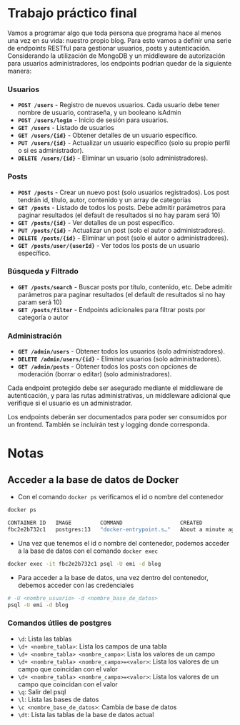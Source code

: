 # Trabajo práctico final

Vamos a programar algo que toda persona que programa hace al menos una vez en su vida: nuestro propio blog. Para esto vamos a definir una serie de endpoints RESTful para gestionar usuarios, posts y autenticación. Considerando la utilización de MongoDB y un middleware de autorización para usuarios administradores, los endpoints podrían quedar de la siguiente manera:

### **Usuarios**

- **`POST /users`** - Registro de nuevos usuarios. Cada usuario debe tener nombre de usuario, contraseña, y un booleano isAdmin
- **`POST /users/login`** - Inicio de sesión para usuarios.
- **`GET /users`** - Listado de usuarios
- **`GET /users/{id}`** - Obtener detalles de un usuario específico.
- **`PUT /users/{id}`** - Actualizar un usuario específico (solo su propio perfil o si es administrador).
- **`DELETE /users/{id}`** - Eliminar un usuario (solo administradores).

### **Posts**

- **`POST /posts`** - Crear un nuevo post (solo usuarios registrados). Los post tendrán id, título, autor, contenido y un array de categorías
- **`GET /posts`** - Listado de todos los posts. Debe admitir parámetros para paginar resultados (el default de resultados si no hay param será 10)
- **`GET /posts/{id}`** - Ver detalles de un post específico.
- **`PUT /posts/{id}`** - Actualizar un post (solo el autor o administradores).
- **`DELETE /posts/{id}`** - Eliminar un post (solo el autor o administradores).
- **`GET /posts/user/{userId}`** - Ver todos los posts de un usuario específico.

### **Búsqueda y Filtrado**

- **`GET /posts/search`** - Buscar posts por título, contenido, etc. Debe admitir parámetros para paginar resultados (el default de resultados si no hay param será 10)
- **`GET /posts/filter`** - Endpoints adicionales para filtrar posts por categoría o autor

### **Administración**

- **`GET /admin/users`** - Obtener todos los usuarios (solo administradores).
- **`DELETE /admin/users/{id}`** - Eliminar usuarios (solo administradores).
- **`GET /admin/posts`** - Obtener todos los posts con opciones de moderación (borrar o editar) (solo administradores).

Cada endpoint protegido debe ser asegurado mediante el middleware de autenticación, y para las rutas administrativas, un middleware adicional que verifique si el usuario es un administrador.

Los endpoints deberán ser documentados para poder ser consumidos por un frontend. También se incluirán test y logging donde corresponda.

# Notas

## Acceder a la base de datos de Docker

- Con el comando `docker ps` verificamos el id o nombre del contenedor

```bash
docker ps

CONTAINER ID   IMAGE         COMMAND                  CREATED              STATUS              PORTS                                       NAMES
fbc2e2b732c1   postgres:13   "docker-entrypoint.s…"   About a minute ago   Up About a minute   0.0.0.0:5432->5432/tcp, :::5432->5432/tcp   final-project-postgres-1
```

- Una vez que tenemos el id o nombre del contenedor, podemos acceder a la base de datos con el comando `docker exec`

```bash
docker exec -it fbc2e2b732c1 psql -U emi -d blog
```

- Para acceder a la base de datos, una vez dentro del contenedor, debemos acceder con las credenciales

```bash
# -U <nombre_usuario> -d <nombre_base_de_datos>
psql -U emi -d blog
```

### Comandos útlies de postgres

- `\d`: Lista las tablas
- `\d+ <nombre_tabla>`: Lista los campos de una tabla
- `\d+ <nombre_tabla> <nombre_campo>`: Lista los valores de un campo
- `\d+ <nombre_tabla> <nombre_campo>=<valor>`: Lista los valores de un campo que coincidan con el valor
- `\d+ <nombre_tabla> <nombre_campo>=<valor>`: Lista los valores de un campo que coincidan con el valor
- `\q`: Salir del psql
- `\l`: Lista las bases de datos
- `\c <nombre_base_de_datos>`: Cambia de base de datos
- `\dt`: Lista las tablas de la base de datos actual
